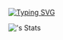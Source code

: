 [![Typing SVG](https://readme-typing-svg.demolab.com?font=JetBrains+Mono&size=18&pause=1&color=F1A439&center=true&vCenter=true&multiline=true&width=800&height=100&lines=In+case+you+wonder;Styx+is+the+river+that+forms+the+boundary+between+Earth+and+the+Underworld;+in+Greek+Methology)](https://git.io/typing-svg)
<br>

![<STYX-404>'s Stats](https://github-readme-stats.vercel.app/api?username=STYX-404&show_icons=true&theme=vue-dark&hide_border=true&count_private=true&show=reviews,prs_merged)

